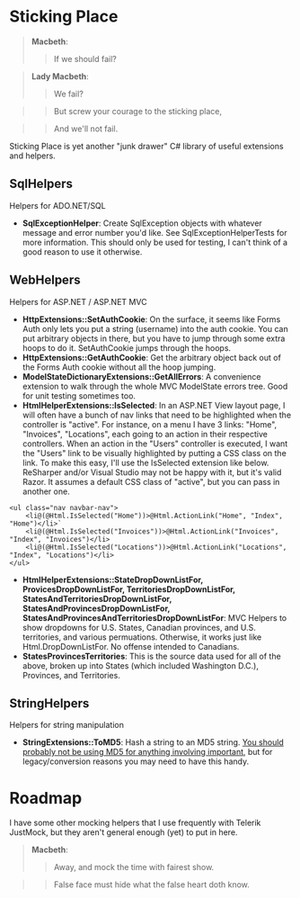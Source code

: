Sticking Place
==============

>**Macbeth**:
>> If we should fail?

>**Lady Macbeth**:
>> We fail?  

>> But screw your courage to the sticking place,  

>> And we'll not fail.  

Sticking Place is yet another "junk drawer" C# library of useful extensions and helpers.

SqlHelpers
-----------
Helpers for ADO.NET/SQL

*  __SqlExceptionHelper__: Create SqlException objects with whatever message and error number you'd like. See SqlExceptionHelperTests for more information. This should only be used for testing, I can't think of a good reason to use it otherwise.

WebHelpers
----------
Helpers for ASP.NET / ASP.NET MVC

* __HttpExtensions::SetAuthCookie__: On the surface, it seems like Forms Auth only lets you put a string (username) into the auth cookie. You can put arbitrary objects in there, but you have to jump through some extra hoops to do it. SetAuthCookie jumps through the hoops.
* __HttpExtensions::GetAuthCookie__: Get the arbitrary object back out of the Forms Auth cookie without all the hoop jumping.
* __ModelStateDictionaryExtensions::GetAllErrors__: A convenience extension to walk through the whole MVC ModelState errors tree. Good for unit testing sometimes too.
* __HtmlHelperExtensions::IsSelected__: In an ASP.NET View layout page, I will often have a bunch of nav links that need to be highlighted when the controller is "active". For instance, on a menu I have 3 links: "Home", "Invoices", "Locations", each going to an action in their respective controllers. When an action in the "Users" controller is executed, I want the "Users" link to be visually highlighted by putting a CSS class on the link. To make this easy, I'll use the IsSelected extension like below. ReSharper and/or Visual Studio may not be happy with it, but it's valid Razor. It assumes a default CSS class of "active", but you can pass in another one.
```
<ul class="nav navbar-nav">
    <li@(@Html.IsSelected("Home"))>@Html.ActionLink("Home", "Index", "Home")</li>` 
    <li@(@Html.IsSelected("Invoices"))>@Html.ActionLink("Invoices", "Index", "Invoices")</li>
    <li@(@Html.IsSelected("Locations"))>@Html.ActionLink("Locations", "Index", "Locations")</li>
</ul>
```
* __HtmlHelperExtensions::StateDropDownListFor, ProvicesDropDownListFor, TerritoriesDropDownListFor, StatesAndTerritoriesDropDownListFor, StatesAndProvincesDropDownListFor, StatesAndProvincesAndTerritoriesDropDownListFor__: MVC Helpers to show dropdowns for U.S. States, Canadian provinces, and U.S. territories, and various permuations. Otherwise, it works just like Html.DropDownListFor. No offense intended to Canadians.
* __StatesProvincesTerritories__: This is the source data used for all of the above, broken up into States (which included Washington D.C.), Provinces, and Territories.


StringHelpers
-------------
Helpers for string manipulation

* __StringExtensions::ToMD5__: Hash a string to an MD5 string. [You should probably not be using MD5 for anything involving important](http://www.zdnet.com/blog/security/md5-password-scrambler-no-longer-safe/12317), but for legacy/conversion reasons you may need to have this handy.

Roadmap
=======
I have some other mocking helpers that I use frequently with Telerik JustMock, but they aren't general enough (yet) to put in here.

>**Macbeth**: 
>> Away, and mock the time with fairest show. 

>> False face must hide what the false heart doth know. 
